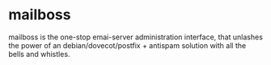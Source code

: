 mailboss
========

mailboss is the one-stop emai-server administration interface, that unlashes the power of an debian/dovecot/postfix + antispam solution with all the bells and whistles.

